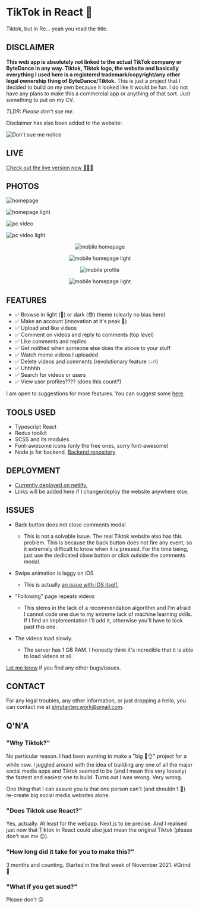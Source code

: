 # TikTok in React 🚀
Tiktok, but in Re... yeah you read the title.

## DISCLAIMER
**This web app is absolutely not linked to the actual TikTok company or ByteDance in any way. Tiktok, Tiktok logo, the website and basically everything I used here is a registered trademark/copyright/any other legal ownership thing of ByteDance/Tiktok.** This is just a project that I decided to build on my own because it looked like it would be fun. I do not have any plans to make this a commercial app or anything of that sort. Just something to put on my CV.

_TLDR: Please don't sue me._

Disclaimer has also been added to the website:

![Don't sue me notice](./gallery/notice.png)

## LIVE
[Check out the live version now 🚀💥💯](https://sc-react-tiktok.netlify.app/)

## PHOTOS
![homepage](./gallery/homepage.png#gh-dark-mode-only)

![homepage light](./gallery/homepage_light.png#gh-light-mode-only)

![pc video](./gallery/video.png#gh-dark-mode-only)

![pc video light](./gallery/video_light.png#gh-light-mode-only)

<p align="center">
  <img src="./gallery/mobile_home.png#gh-dark-mode-only" alt="mobile homepage">
</p>

<p align="center">
  <img src="./gallery/mobile_home_light.png#gh-light-mode-only" alt="mobile homepage light">
</p>

<p align="center">
  <img src="./gallery/mobile_profile.png#gh-dark-mode-only" alt="mobile profile">
</p>

<p align="center">
  <img src="./gallery/mobile_profile_light.png#gh-light-mode-only" alt="mobile homepage light">
</p>

## FEATURES
* ✅ Browse in light (🤮) or dark (😎) theme (clearly no bias here)
* ✅ Make an account (innovation at it's peak 💯)
* ✅ Upload and like videos
* ✅ Comment on videos and reply to comments (top level)
* ✅ Like comments and replies
* ✅ Get notified when someone else does the above to your stuff
* ✅ Watch meme videos I uploaded
* ✅ Delete videos and comments (revolutionary feature 💥🔥)
* ✅ Uhhhhh
* ✅ Search for videos or users
* ✅ View user profiles???? (does this count?)

I am open to suggestions for more features. You can suggest some [here](https://github.com/soft-coded/tiktok/issues/new?assignees=&labels=&template=feature_request.md&title=).

## TOOLS USED
* Typescript React
* Redux toolkit
* SCSS and its modules
* Font-awesome icons (only the free ones, sorry font-awesome)
* Node js for backend. [Backend repository](https://github.com/soft-coded/tiktok-server)

## DEPLOYMENT
* [Currently deployed on netlify.](https://sc-react-tiktok.netlify.app/)
* Links will be added here if I change/deploy the website anywhere else.

## ISSUES
* Back button does not close comments modal
  * This is not a solvable issue. The real Tiktok website also has this problem. This is because the back button does not fire any event, so it extremely difficult to know when it is pressed. For the time being, just use the dedicated close button or click outside the comments modal.

* Swipe animation is laggy on iOS
  * This is actually [an issue with iOS itself.](https://github.com/nolimits4web/swiper/issues/4493)

* "Following" page repeats videos
  * This stems in the lack of a recommendation algorithm and I'm afraid I cannot code one due to my extreme lack of machine learning skills. If I find an implementation I'll add it, otherwise you'll have to look past this one.

* The videos load slowly.
  * The server has 1 GB RAM. I honestly think it's incredible that it is able to load videos at all.

[Let me know](https://github.com/soft-coded/tiktok/issues/new?assignees=&labels=&template=bug_report.md&title=) if you find any other bugs/issues.

## CONTACT
For any legal troubles, any other information, or just dropping a hello, you can contact me at <a href="mailto:shrutanten.work@gmail.com">shrutanten.work@gmail.com</a>.

## Q'N'A
### "Why Tiktok?"
No particular reason. I had been wanting to make a "big 💯👌" project for a while now. I juggled around with the idea of building any one of all the major social media apps and Tiktok seemed to be (and I mean this very loosely) the fastest and easiest one to build. Turns out I was wrong. Very wrong.

One thing that I can assure you is that one person can't (and shouldn't 🙂) re-create big social media websites alone.

### "Does Tiktok use React?"
Yes, actually. At least for the webapp. Next.js to be precise. And I realised just now that Tiktok in React could also just mean the original Tiktok (please don't sue me 😐).

### "How long did it take for you to make this?"
3 months and counting. Started in the first week of November 2021. #Grind😤

### "What if you get sued?"
Please don't 😐